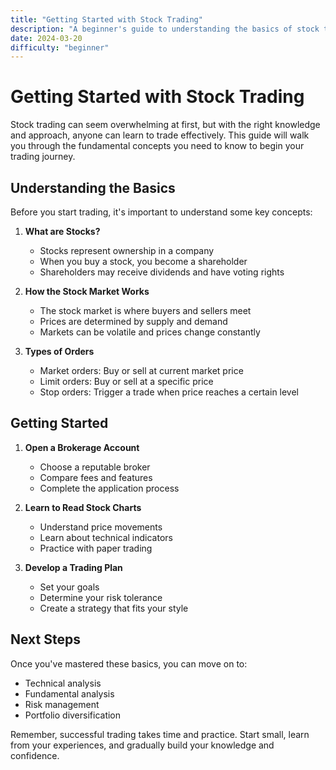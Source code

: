 ```yaml
---
title: "Getting Started with Stock Trading"
description: "A beginner's guide to understanding the basics of stock trading"
date: 2024-03-20
difficulty: "beginner"
---
```


# Getting Started with Stock Trading

Stock trading can seem overwhelming at first, but with the right knowledge and approach, anyone can learn to trade effectively. This guide will walk you through the fundamental concepts you need to know to begin your trading journey.

## Understanding the Basics

Before you start trading, it's important to understand some key concepts:

1. **What are Stocks?**
   - Stocks represent ownership in a company
   - When you buy a stock, you become a shareholder
   - Shareholders may receive dividends and have voting rights

2. **How the Stock Market Works**
   - The stock market is where buyers and sellers meet
   - Prices are determined by supply and demand
   - Markets can be volatile and prices change constantly

3. **Types of Orders**
   - Market orders: Buy or sell at current market price
   - Limit orders: Buy or sell at a specific price
   - Stop orders: Trigger a trade when price reaches a certain level

## Getting Started

1. **Open a Brokerage Account**
   - Choose a reputable broker
   - Compare fees and features
   - Complete the application process

2. **Learn to Read Stock Charts**
   - Understand price movements
   - Learn about technical indicators
   - Practice with paper trading

3. **Develop a Trading Plan**
   - Set your goals
   - Determine your risk tolerance
   - Create a strategy that fits your style

## Next Steps

Once you've mastered these basics, you can move on to:
- Technical analysis
- Fundamental analysis
- Risk management
- Portfolio diversification

Remember, successful trading takes time and practice. Start small, learn from your experiences, and gradually build your knowledge and confidence. 